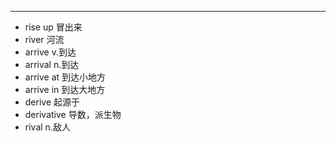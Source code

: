 ---
- rise up 冒出来
- river 河流
- arrive v.到达
- arrival n.到达
- arrive at 到达小地方
- arrive in 到达大地方
- derive 起源于
- derivative 导数，派生物
- rival n.敌人